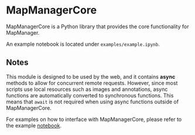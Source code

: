 # MapManagerCore

MapManagerCore is a Python library that provides the core functionality for MapManager.

An example notebook is located under `examples/example.ipynb`.

## Notes

This module is designed to be used by the web, and it contains **async** methods to allow for concurrent remote requests. However, since most scripts use local resources such as images and annotations, async functions are automatically converted to synchronous functions. This means that `await` is not required when using async functions outside of MapManagerCore.

For examples on how to interface with MapManagerCore, please refer to the example [notebook](examples/example.ipynb).
